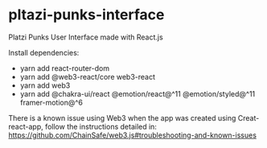 # pltazi-punks-interface

Platzi Punks User Interface made with React.js

Install dependencies:

- yarn add react-router-dom
- yarn add @web3-react/core web3-react
- yarn add web3
- yarn add @chakra-ui/react @emotion/react@^11 @emotion/styled@^11 framer-motion@^6

There is a known issue using Web3 when the app was created using Creat-react-app, follow the instructions detailed in:
https://github.com/ChainSafe/web3.js#troubleshooting-and-known-issues
